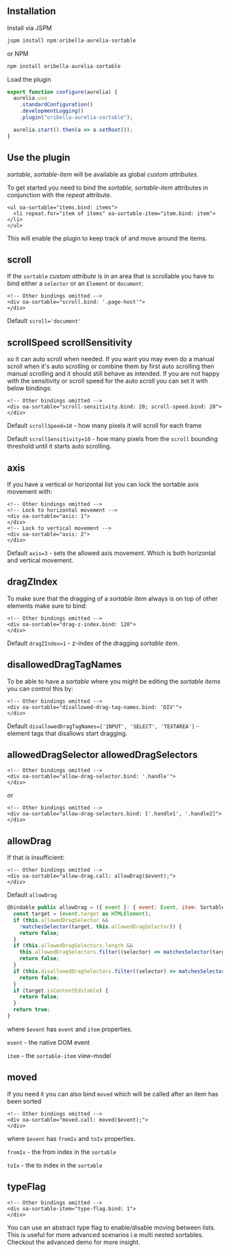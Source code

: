 ## Installation

Install via JSPM

```javascript
jspm install npm:oribella-aurelia-sortable
```
or NPM
```javascript
npm install oribella-aurelia-sortable
```

Load the plugin

```javascript
export function configure(aurelia) {
  aurelia.use
    .standardConfiguration()
    .developmentLogging()
    .plugin("oribella-aurelia-sortable");

  aurelia.start().then(a => a.setRoot());
}
```

## Use the plugin

*sortable*, *sortable-item* will be available as global *custom attributes*.

To get started you need to bind the *sortable*, *sortable-item* attributes in conjunction with the *repeat* attribute.
```markup
<ul oa-sortable="items.bind: items">
  <li repeat.for="item of items" oa-sortable-item="item.bind: item"></li>
</ul>
```
This will enable the plugin to keep track of and move around the items.

## scroll
If the `sortable` *custom attribute* is in an area that is scrollable you have to bind either a `selector` or an `Element` or `document`:
```markup
<!-- Other bindings omitted -->
<div oa-sortable="scroll.bind: '.page-host'">
</div>
```
Default `scroll='document'`

## scrollSpeed scrollSensitivity
so it can auto scroll when needed. If you want you may even do a manual scroll when it's auto scrolling or combine them by first auto scrolling then manual scrolling and it should still behave as intended. If you are not happy with the sensitivity or scroll speed for the auto scroll you can set it with below bindings:
```
<!-- Other bindings omitted -->
<div oa-sortable="scroll-sensitivity.bind: 20; scroll-speed.bind: 20">
</div>
```
Default `scrollSpeed=10` - how many pixels it will scroll for each frame

Default `scrollSensitivity=10` - how many pixels from the `scroll` bounding threshold until it starts auto scrolling.

## axis
If you have a vertical or horizontal list you can lock the sortable axis movement with:
```
<!-- Other bindings omitted -->
<!-- Lock to horizontal movement -->
<div oa-sortable="axis: 1">
</div>
<!-- Lock to vertical movement -->
<div oa-sortable="axis: 2">
</div>
```
Default `axis=3` - sets the allowed axis movement. Which is both horizontal and vertical movement.

## dragZIndex
To make sure that the dragging of a *sortable item* always is on top of other elements make sure to bind:
```markup
<!-- Other bindings omitted -->
<div oa-sortable="drag-z-index.bind: 120">
</div>
```
Default `dragZIndex=1` - z-index of the dragging *sortable item*.

## disallowedDragTagNames
To be able to have a *sortable* where you might be editing the *sortable items* you can control this by:
```
<!-- Other bindings omitted -->
<div oa-sortable="disallowed-drag-tag-names.bind: 'DIV'">
</div>
```
Default `disallowedDragTagNames=['INPUT', 'SELECT', 'TEXTAREA']` - element tags that disallows start dragging.

## allowedDragSelector allowedDragSelectors
```
<!-- Other bindings omitted -->
<div oa-sortable="allow-drag-selector.bind: '.handle'">
</div>
```
or
```
<!-- Other bindings omitted -->
<div oa-sortable="allow-drag-selectors.bind: ['.handle1', '.handle2]">
</div>
```

## allowDrag
If that is insufficient:
```markup
<!-- Other bindings omitted -->
<div oa-sortable="allow-drag.call: allowDrag($event);">
</div>
```
Default `allowDrag`
```javascript
@bindable public allowDrag = ({ event }: { event: Event, item: SortableItem }) => {
  const target = (event.target as HTMLElement);
  if (this.allowedDragSelector &&
    !matchesSelector(target, this.allowedDragSelector)) {
    return false;
  }
  if (this.allowedDragSelectors.length &&
    this.allowedDragSelectors.filter((selector) => matchesSelector(target, selector)).length === 0) {
    return false;
  }
  if (this.disallowedDragSelectors.filter((selector) => matchesSelector(target, selector)).length !== 0) {
    return false;
  }
  if (target.isContentEditable) {
    return false;
  }
  return true;
}
```
where `$event` has `event` and `item` properties.

`event` - the native DOM event

`item` - the `sortable-item` view-model

## moved
If you need it you can also bind `moved` which will be called after an item has been sorted
```markup
<!-- Other bindings omitted -->
<div oa-sortable="moved.call: moved($event);">
</div>
```
where `$event` has `fromIx` and `toIx` properties.

`fromIx` - the from index in the `sortable`

`toIx` - the to index in the `sortable`

## typeFlag
```markup
<!-- Other bindings omitted -->
<div oa-sortable-item="type-flag.bind: 1">
</div>
```
You can use an abstract type flag to enable/disable moving between lists.
This is useful for more advanced scenarios i.e multi nested sortables.
Checkout the advanced demo for more insight.
